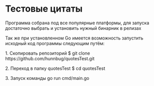 <h1>Тестовые цитаты</h1>

<p>Программа собрана под все популярные платформы, для запуска достаточно выбрать и установить нужный бинарник в релизах</p>
<p>Так же при установленном Go имеется возможность запустить исходный код программы следующим путём:</p>
<p>1. Скопировать репозиторий $ git clone https://github.com/hunnbug/quotesTest.git</p>
<p>2. Переход в папку quotesTest $ cd quotesTest</p>
<p>3. Запуск команды go run cmd/main.go</p>